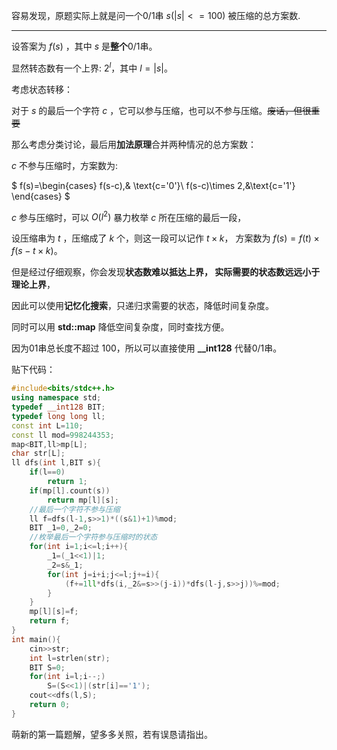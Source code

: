 容易发现，原题实际上就是问一个$0/1$串 $s(|s|<=100)$ 被压缩的总方案数.


------------


设答案为 $f(s)$ ，其中 $s$ 是**整个**$0/1$串。

显然转态数有一个上界: $2^l$，其中 $l=|s|$。

考虑状态转移：

对于 $s$ 的最后一个字符 $c$ ，它可以参与压缩，也可以不参与压缩。~~废话，但很重要~~

那么考虑分类讨论，最后用**加法原理**合并两种情况的总方案数：

$c$ 不参与压缩时，方案数为:

$
f(s)=\begin{cases}
f(s-c),& \text{c='0'}\\
f(s-c)\times 2,&\text{c='1'}
\end{cases}
$


$c$ 参与压缩时，可以 $O(l^2)$ 暴力枚举 $c$ 所在压缩的最后一段，

设压缩串为 $t$ ，压缩成了 $k$ 个，则这一段可以记作  $t×k$，
方案数为 $f(s)=f(t)\times f(s-t\times k)$。

但是经过仔细观察，你会发现**状态数难以抵达上界，
实际需要的状态数远远小于理论上界**，

因此可以使用**记忆化搜索**，只递归求需要的状态，降低时间复杂度。

同时可以用 **std::map** 降低空间复杂度，同时查找方便。

因为01串总长度不超过 $100$，所以可以直接使用 **__int128** 代替$0/1$串。

贴下代码：

```cpp
#include<bits/stdc++.h>
using namespace std;
typedef __int128 BIT;
typedef long long ll;
const int L=110;
const ll mod=998244353;
map<BIT,ll>mp[L];
char str[L];
ll dfs(int l,BIT s){
	if(l==0)
		return 1;
	if(mp[l].count(s))
		return mp[l][s];
	//最后一个字符不参与压缩 
	ll f=dfs(l-1,s>>1)*((s&1)+1)%mod;
	BIT _1=0,_2=0;
	//枚举最后一个字符参与压缩时的状态 
	for(int i=1;i<=l;i++){
		_1=(_1<<1)|1;
		_2=s&_1;
		for(int j=i+i;j<=l;j+=i){
			(f+=1ll*dfs(i,_2&=s>>(j-i))*dfs(l-j,s>>j))%=mod;
		}
	}
	mp[l][s]=f;
	return f;
}
int main(){
	cin>>str;
	int l=strlen(str);
	BIT S=0;
	for(int i=l;i--;)
		S=(S<<1)|(str[i]=='1');
	cout<<dfs(l,S);
	return 0;
}
```

萌新的第一篇题解，望多多关照，若有误恳请指出。